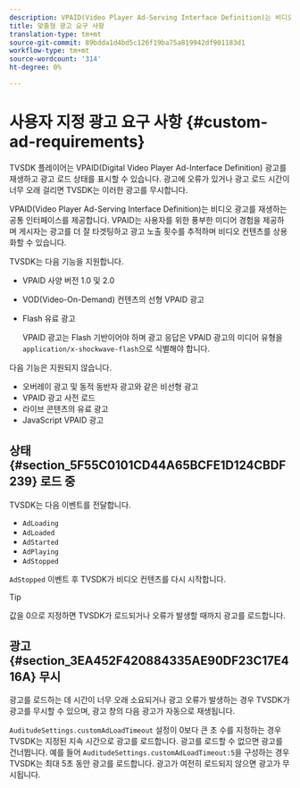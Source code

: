 ```yaml
---
description: VPAID(Video Player Ad-Serving Interface Definition)는 비디오 광고를 재생하는 공통 인터페이스를 제공합니다. VPAID는 사용자를 위한 풍부한 미디어 경험을 제공하며 게시자는 광고를 더 잘 타겟팅하고 광고 노출 횟수를 추적하며 비디오 컨텐츠를 상용화할 수 있습니다.
title: 맞춤형 광고 요구 사항
translation-type: tm+mt
source-git-commit: 89bdda1d4bd5c126f19ba75a819942df901183d1
workflow-type: tm+mt
source-wordcount: '314'
ht-degree: 0%

---
```



# 사용자 지정 광고 요구 사항 {#custom-ad-requirements}

TVSDK 플레이어는 VPAID(Digital Video Player Ad-Interface Definition) 광고를 재생하고 광고 로드 상태를 표시할 수 있습니다. 광고에 오류가 있거나 광고 로드 시간이 너무 오래 걸리면 TVSDK는 이러한 광고를 무시합니다.

VPAID(Video Player Ad-Serving Interface Definition)는 비디오 광고를 재생하는 공통 인터페이스를 제공합니다. VPAID는 사용자를 위한 풍부한 미디어 경험을 제공하며 게시자는 광고를 더 잘 타겟팅하고 광고 노출 횟수를 추적하며 비디오 컨텐츠를 상용화할 수 있습니다.

<!--<a id="section_9A358902CBC24999BA34206EE2029616"></a>-->

TVSDK는 다음 기능을 지원합니다.

* VPAID 사양 버전 1.0 및 2.0
* VOD(Video-On-Demand) 컨텐츠의 선형 VPAID 광고
* Flash 유료 광고

   VPAID 광고는 Flash 기반이어야 하며 광고 응답은 VPAID 광고의 미디어 유형을 `application/x-shockwave-flash`으로 식별해야 합니다.

다음 기능은 지원되지 않습니다.

* 오버레이 광고 및 동적 동반자 광고와 같은 비선형 광고
* VPAID 광고 사전 로드
* 라이브 콘텐츠의 유료 광고
* JavaScript VPAID 광고

## 상태 {#section_5F55C0101CD44A65BCFE1D124CBDF239} 로드 중

TVSDK는 다음 이벤트를 전달합니다.

* `AdLoading`
* `AdLoaded`
* `AdStarted`
* `AdPlaying`
* `AdStopped`

`AdStopped` 이벤트 후 TVSDK가 비디오 컨텐츠를 다시 시작합니다.

>[!TIP]
>
>값을 0으로 지정하면 TVSDK가 로드되거나 오류가 발생할 때까지 광고를 로드합니다.

## 광고 {#section_3EA452F420884335AE90DF23C17E416A} 무시

광고를 로드하는 데 시간이 너무 오래 소요되거나 광고 오류가 발생하는 경우 TVSDK가 광고를 무시할 수 있으며, 광고 창의 다음 광고가 자동으로 재생됩니다.

`AuditudeSettings.customAdLoadTimeout` 설정이 0보다 큰 초 수를 지정하는 경우 TVSDK는 지정된 지속 시간으로 광고를 로드합니다. 광고를 로드할 수 없으면 광고를 건너뜁니다. 예를 들어 `AuditudeSettings.customAdLoadTimeout:5`을 구성하는 경우 TVSDK는 최대 5초 동안 광고를 로드합니다. 광고가 여전히 로드되지 않으면 광고가 무시됩니다.
